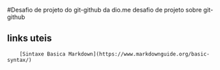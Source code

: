 #Desafio de projeto do git-github da dio.me
desafio de projeto sobre git-github

## links uteis
        [Sintaxe Basica Markdown](https://www.markdownguide.org/basic-syntax/)
